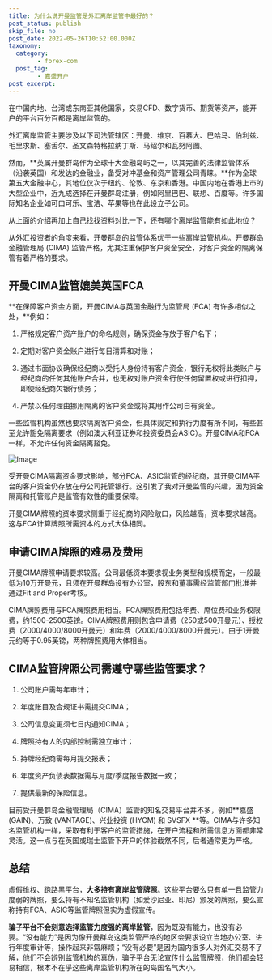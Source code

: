```yaml
---
title: 为什么说开曼监管是外汇离岸监管中最好的？
post_status: publish
skip_file: no
post_date: 2022-05-26T10:52:00.000Z
taxonomy:
  category:
        - forex-com
  post_tag:
        - 嘉盛开户
post_excerpt: 
---
```

在中国内地、台湾或东南亚其他国家，交易CFD、数字货币、期货等资产，能开户的平台百分百都是离岸监管的。

外汇离岸监管主要涉及以下司法管辖区：开曼、维京、百慕大、巴哈马、伯利兹、毛里求斯、塞舌尔、圣文森特格拉纳丁斯、马绍尔和瓦努阿图。

然而，**英属开曼群岛作为全球十大金融岛屿之一，以其完善的法律监管体系（沿袭英国）和发达的金融业，备受对冲基金和资产管理公司青睐。**作为全球第五大金融中心，其地位仅次于纽约、伦敦、东京和香港。中国内地在香港上市的大型企业中，近九成选择在开曼群岛注册，例如阿里巴巴、联想、百度等。许多国际知名企业如可口可乐、宝洁、苹果等也在此设立子公司。

从上面的介绍再加上自己找找资料对比一下，还有哪个离岸监管能有如此地位？

从外汇投资者的角度来看，开曼群岛的监管体系优于一些离岸监管机构。开曼群岛金融管理局 (CIMA) 监管严格，尤其注重保护客户资金安全，对客户资金的隔离保管有着严格的要求。

## 开曼CIMA监管媲美英国FCA

**在保障客户资金方面，开曼CIMA与英国金融行为监管局 (FCA) 有许多相似之处，**例如：

1. 严格规定客户资产账户的命名规则，确保资金存放于客户名下；

1. 定期对客户资金账户进行每日清算和对账；

1. 通过书面协议确保经纪商以受托人身份持有客户资金，银行无权将此类账户与经纪商的任何其他账户合并，也无权对账户资金行使任何留置权或进行扣押，即使经纪商欠银行债务；

1. 严禁以任何理由挪用隔离的客户资金或将其用作公司自有资金。

一些监管机构虽然也要求隔离客户资金，但具体规定和执行力度有所不同，有些甚至允许豁免隔离要求（例如澳大利亚证券和投资委员会ASIC）。开曼CIMA和FCA一样，不允许任何资金隔离豁免。

![Image](https://prod-files-secure.s3.us-west-2.amazonaws.com/39ed1227-6d7d-4570-be36-9ccd4a2c4241/bd849744-3fcb-4a37-8312-357962c8f065/image.png?X-Amz-Algorithm=AWS4-HMAC-SHA256&X-Amz-Content-Sha256=UNSIGNED-PAYLOAD&X-Amz-Credential=ASIAZI2LB466RX3YU32Z%2F20250424%2Fus-west-2%2Fs3%2Faws4_request&X-Amz-Date=20250424T101350Z&X-Amz-Expires=3600&X-Amz-Security-Token=IQoJb3JpZ2luX2VjEHkaCXVzLXdlc3QtMiJHMEUCIB1JNiAl1jOkOjaBdPZu1hbUeqqu%2F7Yq42PyUdvZqim3AiEAt65RGQ7WEZYPOKYXY4Kc7LFUgNzntPhjqOkO%2BSVXUGsq%2FwMIEhAAGgw2Mzc0MjMxODM4MDUiDKHcFeJGK4oTHcf%2FqircA4GnxIKvSQMpTjNbqNKaFk4dknozO%2FBAyHCd0UOey9V5E8FZDhMxcmSiLFPDS7L1xOVEB%2BGFo6Nl5UN1ojUku4KBha7WCcyIvoLrpZTuf0hYtbR%2FUXQA3E72%2BVpwI9ZgN3Fq%2BjaBRP7xO%2F80%2FNPc5zyZpZqrKMrlfL5RwT%2FT%2FagHUeLXOQDF4Y%2F2TIGCimF5PM83PfqqkNWdlZgMTnE1eeG86TmEPh1bfDG1vGqd3GMIvKDPJXvLY8tEK6IgYfZNHcQCXRhVuEbKeN0gMbaKktH0G9Le%2F8Up9kXtx52CJe7H7uae5qDOUgj%2BiVI0uLaHaAJ6i6HH%2F8S%2F6OH53Q6H6fg00lQsbtzd1ulJ0qwCluYDPXra6lm45UdtM5kxEG2Msu8RVlOMMcbWL6LJrA1Jb%2BgrWpAdK6qL6oVFoPvwLATbafJUaP%2F8MEFgjaPQ1WAK0%2FUrkHON7%2BSbBP0ip0o2QygMBwb04UuuD8pYhg8wfzw0m3FZfHU2hkMmi%2FhS%2F2gRA1QfmIzvQnKo%2F4RDR%2BFq2BEVu8nLf32LcG408PZ6fVbybz6hgEV8AK7CwypAKjBKyBSoYWeSl4zganxY7%2BUj2PMakqvWZI9SeyQDjK%2BOCRu2Vyz75tFRvCX8clzLMLiCqMAGOqUB0PG4utCXupzC7fP1Qhb%2FKVf1Bb1E1q7BdzvGIGpOAJR4H7oUjjwsPGEdw57P8dMdRfRUq9T4y1yT8Ym22zMJ16wrmJgZGD5Ab7k%2FFdIwbmPgX4SF4dhYmhjjKhp7gK3Awrq3ITx%2BbjqNOCj4pEgItZPn%2Bp2kandFaJ2VdHPzBkuRp3g9On%2FXozOicbN3BlULOf%2FwI3Z%2BVjIS2qTX2%2F5TnbfbmB1b&X-Amz-Signature=48df38b35ab81f4f3acd1843f08b298e88b3622cb3df84f741989e2faa463846&X-Amz-SignedHeaders=host&x-id=GetObject)

受开曼CIMA隔离资金要求影响，部分FCA、ASIC监管的经纪商，其开曼CIMA平台的客户资金仍存放在母公司托管银行。这引发了我对开曼监管的兴趣，因为资金隔离和托管账户是监管有效性的重要保障。

开曼CIMA牌照的资本要求侧重于经纪商的风险敞口，风险越高，资本要求越高。这与FCA计算牌照所需资本的方式大体相同。

## **申请CIMA牌照的难易及费用**

开曼CIMA牌照申请要求较高。公司最低资本要求视业务类型和规模而定，一般最低为10万开曼元，且须在开曼群岛设有办公室，股东和董事需经监管部门批准并通过Fit and Proper考核。

CIMA牌照费用与FCA牌照费用相当。FCA牌照费用包括年费、席位费和业务权限费，约1500-2500英镑。CIMA牌照费用则包含申请费（250或500开曼元）、授权费（2000/4000/8000开曼元）和年费（2000/4000/8000开曼元）。由于1开曼元约等于0.95英镑，两种牌照费用大体相当。

## CIMA监管牌照公司需遵守哪些监管要求？

1. 公司账户需每年审计；

1. 年度账目及合规证书需提交CIMA；

1. 公司信息变更须七日内通知CIMA；

1. 牌照持有人的内部控制需独立审计；

1. 持牌经纪商需每月提交报表；

1. 年度资产负债表数据需与月度/季度报告数据一致；

1. 提供最新的保险信息。

目前受开曼群岛金融管理局（CIMA）监管的知名交易平台并不多，例如**嘉盛 (GAIN)、万致 (VANTAGE)、兴业投资 (HYCM) 和 SVSFX **等。CIMA与许多知名监管机构一样，采取有利于客户的监管措施，在开户流程和所需信息方面都非常灵活。这一点与在英国或瑞士监管下开户的体验截然不同，后者通常更为严格。

## 总结

虚假维权、跑路黑平台，**大多持有离岸监管牌照**。这些平台要么只有单一且监管力度弱的牌照，要么持有不知名监管机构（如爱沙尼亚、印尼）颁发的牌照，要么宣称持有FCA、ASIC等监管牌照但实为虚假宣传。

**骗子平台不会刻意选择监管力度强的离岸监管**，因为既没有能力，也没有必要。“没有能力”是因为像开曼群岛这类监管严格的地区会要求设立当地办公室、进行年度审计等，操作起来非常麻烦；“没有必要”是因为国内很多人对外汇交易不了解，他们不会辨别监管机构的真伪，骗子平台无论宣传什么监管牌照，他们都会轻易相信，根本不在乎这些离岸监管机构所在的岛国名气大小。